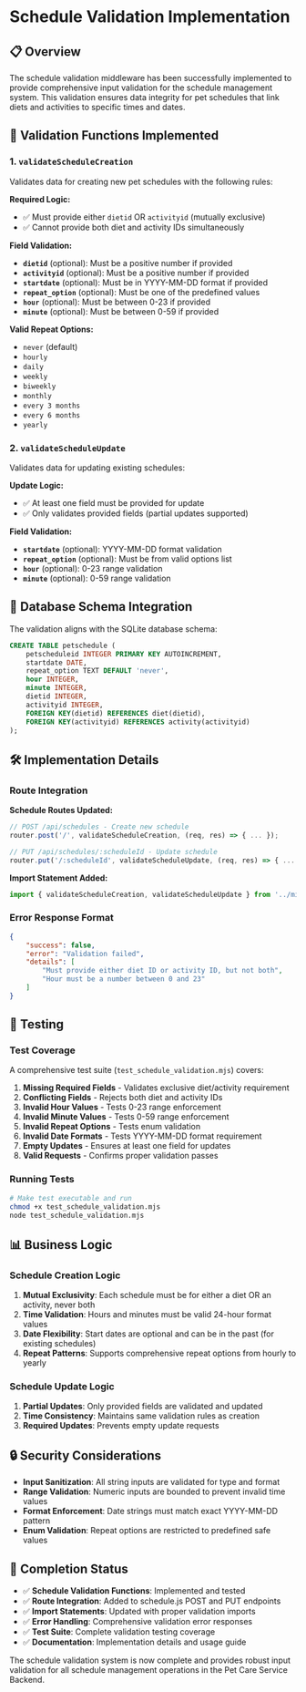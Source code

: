 # Schedule Validation Implementation

## 📋 Overview

The schedule validation middleware has been successfully implemented to provide comprehensive input validation for the schedule management system. This validation ensures data integrity for pet schedules that link diets and activities to specific times and dates.

## 🎯 Validation Functions Implemented

### 1. `validateScheduleCreation`

Validates data for creating new pet schedules with the following rules:

**Required Logic:**
- ✅ Must provide either `dietid` OR `activityid` (mutually exclusive)
- ✅ Cannot provide both diet and activity IDs simultaneously

**Field Validation:**
- **`dietid`** (optional): Must be a positive number if provided
- **`activityid`** (optional): Must be a positive number if provided  
- **`startdate`** (optional): Must be in YYYY-MM-DD format if provided
- **`repeat_option`** (optional): Must be one of the predefined values
- **`hour`** (optional): Must be between 0-23 if provided
- **`minute`** (optional): Must be between 0-59 if provided

**Valid Repeat Options:**
- `never` (default)
- `hourly`
- `daily` 
- `weekly`
- `biweekly`
- `monthly`
- `every 3 months`
- `every 6 months`
- `yearly`

### 2. `validateScheduleUpdate`

Validates data for updating existing schedules:

**Update Logic:**
- ✅ At least one field must be provided for update
- ✅ Only validates provided fields (partial updates supported)

**Field Validation:**
- **`startdate`** (optional): YYYY-MM-DD format validation
- **`repeat_option`** (optional): Must be from valid options list
- **`hour`** (optional): 0-23 range validation
- **`minute`** (optional): 0-59 range validation

## 🔗 Database Schema Integration

The validation aligns with the SQLite database schema:

```sql
CREATE TABLE petschedule (
    petscheduleid INTEGER PRIMARY KEY AUTOINCREMENT,
    startdate DATE,
    repeat_option TEXT DEFAULT 'never',
    hour INTEGER,
    minute INTEGER,
    dietid INTEGER,
    activityid INTEGER,
    FOREIGN KEY(dietid) REFERENCES diet(dietid),
    FOREIGN KEY(activityid) REFERENCES activity(activityid)
);
```

## 🛠 Implementation Details

### Route Integration

**Schedule Routes Updated:**
```javascript
// POST /api/schedules - Create new schedule
router.post('/', validateScheduleCreation, (req, res) => { ... });

// PUT /api/schedules/:scheduleId - Update schedule  
router.put('/:scheduleId', validateScheduleUpdate, (req, res) => { ... });
```

**Import Statement Added:**
```javascript
import { validateScheduleCreation, validateScheduleUpdate } from '../middleware/validationMiddleware.js'
```

### Error Response Format

```json
{
    "success": false,
    "error": "Validation failed",
    "details": [
        "Must provide either diet ID or activity ID, but not both",
        "Hour must be a number between 0 and 23"
    ]
}
```

## 🧪 Testing

### Test Coverage

A comprehensive test suite (`test_schedule_validation.mjs`) covers:

1. **Missing Required Fields** - Validates exclusive diet/activity requirement
2. **Conflicting Fields** - Rejects both diet and activity IDs
3. **Invalid Hour Values** - Tests 0-23 range enforcement
4. **Invalid Minute Values** - Tests 0-59 range enforcement  
5. **Invalid Repeat Options** - Tests enum validation
6. **Invalid Date Formats** - Tests YYYY-MM-DD format requirement
7. **Empty Updates** - Ensures at least one field for updates
8. **Valid Requests** - Confirms proper validation passes

### Running Tests

```bash
# Make test executable and run
chmod +x test_schedule_validation.mjs
node test_schedule_validation.mjs
```

## 📊 Business Logic

### Schedule Creation Logic

1. **Mutual Exclusivity**: Each schedule must be for either a diet OR an activity, never both
2. **Time Validation**: Hours and minutes must be valid 24-hour format values
3. **Date Flexibility**: Start dates are optional and can be in the past (for existing schedules)
4. **Repeat Patterns**: Supports comprehensive repeat options from hourly to yearly

### Schedule Update Logic

1. **Partial Updates**: Only provided fields are validated and updated
2. **Time Consistency**: Maintains same validation rules as creation
3. **Required Updates**: Prevents empty update requests

## 🔒 Security Considerations

- **Input Sanitization**: All string inputs are validated for type and format
- **Range Validation**: Numeric inputs are bounded to prevent invalid time values  
- **Format Enforcement**: Date strings must match exact YYYY-MM-DD pattern
- **Enum Validation**: Repeat options are restricted to predefined safe values

## 🎉 Completion Status

- ✅ **Schedule Validation Functions**: Implemented and tested
- ✅ **Route Integration**: Added to schedule.js POST and PUT endpoints
- ✅ **Import Statements**: Updated with proper validation imports
- ✅ **Error Handling**: Comprehensive validation error responses
- ✅ **Test Suite**: Complete validation testing coverage
- ✅ **Documentation**: Implementation details and usage guide

The schedule validation system is now complete and provides robust input validation for all schedule management operations in the Pet Care Service Backend.
